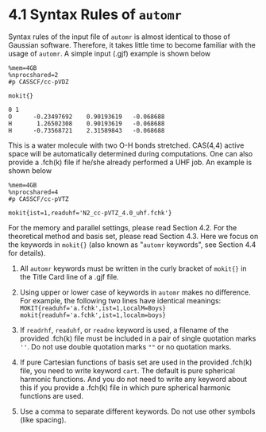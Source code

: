 # 4.1 Syntax Rules of `automr`
Syntax rules of the input file of `automr` is almost identical to those of Gaussian software. Therefore, it takes little time to become familiar with the usage of `automr`. A simple input (.gjf) example is shown below
```
%mem=4GB
%nprocshared=2
#p CASSCF/cc-pVDZ

mokit{}

0 1
O      -0.23497692    0.90193619   -0.068688
H       1.26502308    0.90193619   -0.068688
H      -0.73568721    2.31589843   -0.068688
```
This is a water molecule with two O-H bonds stretched. CAS(4,4) active space will be automatically determined during computations. One can also provide a .fch(k) file if he/she already performed a UHF job. An example is shown below
```
%mem=4GB
%nprocshared=4
#p CASSCF/cc-pVTZ

mokit{ist=1,readuhf='N2_cc-pVTZ_4.0_uhf.fchk'}
```
For the memory and parallel settings, please read Section 4.2. For the theoretical method and basis set, please read Section 4.3. Here we focus on the keywords in `mokit{}` (also known as "`automr` keywords", see Section 4.4 for details).

1. All `automr` keywords must be written in the curly bracket of `mokit{}` in the Title Card line of a .gjf file.

2. Using upper or lower case of keywords in `automr` makes no difference. For example,
the following two lines have identical meanings:
`MOKIT{readuhf='a.fchk',ist=1,LocalM=Boys}`  
`mokit{readuhf='a.fchk',ist=1,localm=boys}`

3. If `readrhf`, `readuhf`, or `readno` keyword is used, a filename of the provided .fch(k) file must be included in a pair of single quotation marks `''`. Do not use double quotation marks `""` or no quotation marks.

4. If pure Cartesian functions of basis set are used in the provided .fch(k) file, you need to write keyword `cart`. The default is pure spherical harmonic functions. And you do not need to write any keyword about this if you provide a .fch(k) file in which pure spherical harmonic functions are used.

5. Use a comma to separate different keywords. Do not use other symbols (like spacing).

